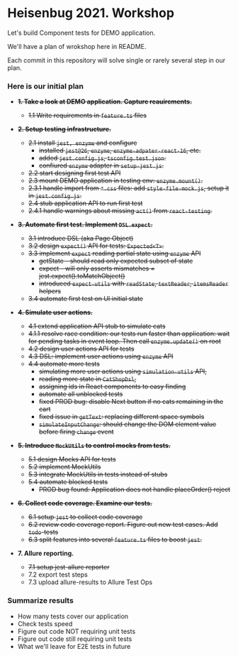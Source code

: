 # Heisenbug 2021. Workshop

Let's build Component tests for DEMO application.

We'll have a plan of wrokshop here in README.

Each commit in this repository will solve single or rarely several step in our plan.


### Here is our initial plan

- **~~1. Take a look at DEMO application. Capture reauirements.~~**
  * ~~1.1 Write requirements in `feature.ts` files~~

- **~~2. Setup testing infrastructure.~~**
  * ~~2.1 install `jest, enzyme` and configure~~
    - ~~installed `jest@26`, `enzyme`, `enzyme-adpater-react-16`, etc.~~
    - ~~added `jest.config.js`, `tsconfig.test.json`.~~
    - ~~confiured `enzyme` adapter in `setup-jest.js`.~~ 
  * ~~2.2 start designing first test API~~
  * ~~2.3 mount DEMO application in testing env: `enzyme.mount()`.~~
  * ~~2.3.1 handle import from `*.css` files: add `style-file-mock.js`, setup it in `jest.config.js`.~~
  * ~~2.4 stub application API to run first test~~
  * ~~2.4.1 handle warnings about missing `act()` from `react-testing`.~~

- **~~3. Automate first test. Implement `DSL.expect`.~~**
  * ~~3.1 introduce DSL (aka Page Object)~~
  * ~~3.2 design `expect()` API for tests: `Expected<T>`.~~
  * ~~3.3 implement `expect` reading partial state using `enzyme` API~~
    - ~~getState - should read only expected subset of state~~
    - ~~expect - will only asserts mismatches = jest.expect().toMatchObject()~~
    - ~~introduced `expect-utils` with `readState`, `textReader`, `itemsReader` helpers~~
  * ~~3.4 automate first test on UI initial state~~

- **~~4. Simulate user actions.~~**
  * ~~4.1 extend application API stub to simulate cats~~
  * ~~4.1.1 resolve race condition: our tests run faster than application: wait for pending tasks in event loop. Then call `enzyme.update()` on root~~
  * ~~4.2 design user actions API for tests~~
  * ~~4.3 DSL: implement user actions using `enzyme` API~~
  * ~~4.4 automate more tests~~
    - ~~simulating more user actions using `simulation-utils` API,~~
    - ~~reading more state in `CatShopDsl`,~~
    - ~~assigning ids in React components to easy finding~~
    - ~~automate all unblocked tests~~
    - ~~fixed PROD bug: disable Next button if no cats remaining in the cart~~
    - ~~fixed issue in `getText`: replacing different space symbols~~
    - ~~`simulateInputChange`: should change the DOM element value before firing `change` event~~

- **~~5. Introduce `MockUtils` to control mocks from tests.~~**
  * ~~5.1 design Mocks API for tests~~
  * ~~5.2 implement MockUtils~~
  * ~~5.3 integrate MockUtils in tests instead of stubs~~
  * ~~5.4 automate blocked tests~~
    - ~~PROD bug found: Application does not handle placeOrder() reject~~

- **~~6. Collect code coverage. Examine our tests.~~**
  * ~~6.1 setup `jest` to collect code coverage~~
  * ~~6.2 review code coverage report. Figure out new test cases. Add `todo`-tests~~
  * ~~6.3 split features into several `feature.ts` files to boost `jest`.~~

- **7. Allure reporting.**
  * ~~7.1 setup jest-allure reporter~~
  * 7.2 export test steps
  * 7.3 upload allure-results to Allure Test Ops

### Summarize results
* How many tests cover our application
* Check tests speed
* Figure out code NOT requiring unit tests
* Figure out code still requiring unit tests
* What we'll leave for E2E tests in future
